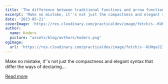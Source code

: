 ```yaml
---
title: 'The difference between traditional functions and arrow functions in javascript'
excerpt: 'Make no mistake, it''s not just the compactness and elegant syntax that differ the ways of declaring...'
date: '2023-05-21'
coverImage: 'https://res.cloudinary.com/practicaldev/image/fetch/s--KUHqaJ21--/c_imagga_scale,f_auto,fl_progressive,h_420,q_auto,w_1000/https://dev-to-uploads.s3.amazonaws.com/uploads/articles/2czbmof9my3sfk0imctw.jpg'
author:
  name: Koders
  picture: "assets/blog/authors/koders.png"
ogImage:
  url: 'https://res.cloudinary.com/practicaldev/image/fetch/s--KUHqaJ21--/c_imagga_scale,f_auto,fl_progressive,h_420,q_auto,w_1000/https://dev-to-uploads.s3.amazonaws.com/uploads/articles/2czbmof9my3sfk0imctw.jpg'
---
```


Make no mistake, it''s not just the compactness and elegant syntax that differ the ways of declaring...

[Read more](https://dev.to/ernanej/a-diferenca-entre-funcoes-tradicionais-e-arrow-functions-no-javascript-7e3)
